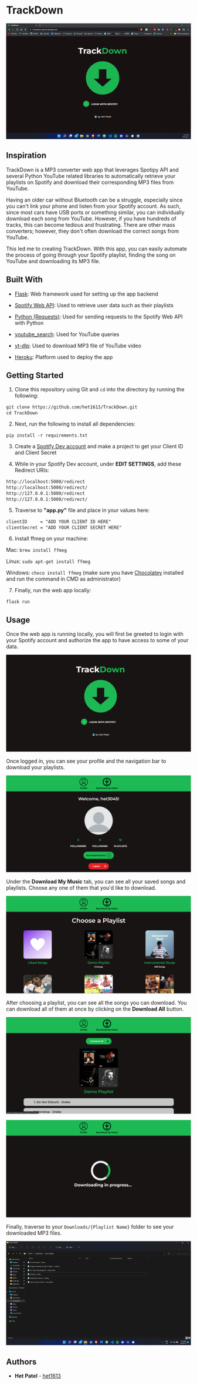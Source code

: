 # TrackDown
![Demo](https://github.com/het1613/TrackDown/blob/master/static/photos/screenshots/demo.gif?raw=true)

## Inspiration

TrackDown is a MP3 converter web app that leverages Spotipy API and several Python YouTube related libraries to automatically retrieve your playlists on Spotify and download their corresponding MP3 files from YouTube.

Having an older car without Bluetooth can be a struggle, especially since you can't link your phone and listen from your Spotify account. As such, since most cars have USB ports or something similar, you can individually download each song from YouTube. However, if you have hundreds of tracks, this can become tedious and frustrating. There are other mass converters; however, they don't often download the correct songs from YouTube.

This led me to creating TrackDown. With this app, you can easily automate the process of going through your Spotify playlist, finding the song on YouTube and downloading its MP3 file.

## Built With

- [Flask](https://flask.palletsprojects.com/en/1.1.x/): Web framework used for setting up the app backend

- [Spotify Web API](https://developer.spotify.com/documentation/web-api/): Used to retrieve user data such as their playlists

- [Python (Requests)](https://docs.python-requests.org/en/master/): Used for sending requests to the Spotify Web API with Python

- [youtube_search](https://pypi.org/project/youtube-search/): Used for YouTube queries

- [yt-dlp](https://github.com/yt-dlp/yt-dlp): Used to download MP3 file of YouTube video

- [Heroku](https://dashboard.heroku.com/apps): Platform used to deploy the app

## Getting Started

1. Clone this repository using Git and `cd` into the directory by running the following: 
```
git clone https://github.com/het1613/TrackDown.git
cd TrackDown
```
        
2. Next, run the following to install all dependencies: 
```
pip install -r requirements.txt
```
        
3. Create a [Spotify Dev account](https://developer.spotify.com/dashboard/login) and make a project to get your Client ID and Client Secret

4. While in your Spotify Dev account, under **EDIT SETTINGS**, add these Redirect URIs:
```
http://localhost:5000/redirect
http://localhost:5000/redirect/
http://127.0.0.1:5000/redirect
http://127.0.0.1:5000/redirect/
```

5. Traverse to **"app.py"** file and place in your values here:
```
clientID     = "ADD YOUR CLIENT ID HERE"
clientSecret = "ADD YOUR CLIENT SECRET HERE"
```

6. Install ffmeg on your machine:

Mac: `brew install ffmeg`

Linux: `sudo apt-get install ffmeg`

Windows: `choco install ffmeg` (make sure you have [Chocolatey](https://chocolatey.org/install) installed and run the command in CMD as administrator)

7. Finally, run the web app locally:
```
flask run
```

## Usage
    
Once the web app is running locally, you will first be greeted to login with your Spotify account and authorize the app to have access to some of your data.

![Login Page](https://github.com/het1613/TrackDown/blob/master/static/photos/screenshots/login%20page.png?raw=true)

Once logged in, you can see your profile and the navigation bar to download your playlists.

![Home Page](https://github.com/het1613/TrackDown/blob/master/static/photos/screenshots/home.png?raw=true)

Under the **Download My Music** tab, you can see all your saved songs and playlists. Choose any one of them that you'd like to download.

![Playlists Page](https://github.com/het1613/TrackDown/blob/master/static/photos/screenshots/playlists.png?raw=true)

After choosing a playlist, you can see all the songs you can download. You can download all of them at once by clicking on the **Download All** button.

![Playlist Page](https://github.com/het1613/TrackDown/blob/master/static/photos/screenshots/playlist.png?raw=true)

![Downloading](https://github.com/het1613/TrackDown/blob/master/static/photos/screenshots/downloading.png?raw=true)

Finally, traverse to your `Downloads/{Playlist Name}` folder to see your downloaded MP3 files.

![Downloading](https://github.com/het1613/TrackDown/blob/master/static/photos/screenshots/saved.png?raw=true)

## Authors

- **Het Patel** - [het1613](https://github.com/het1613)
